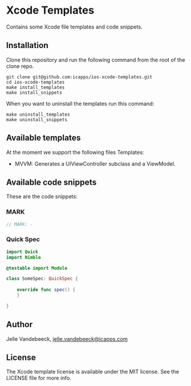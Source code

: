 # Xcode Templates

Contains some Xcode file templates and code snippets.

## Installation

Clone this repository and run the following command from the root of the clone repo.

```
git clone git@github.com:icapps/ios-xcode-templates.git
cd ios-xcode-templates
make install_templates
make install_snippets
```

When you want to uninstall the templates run this command:

```
make uninstall_templates
make uninstall_snippets
```

## Available templates

At the moment we support the following files Templates:

- MVVM: Generates a UIViewController subclass and a ViewModel.

## Available code snippets

These are the code snippets:

### MARK

```swift
// MARK: - 
```

### Quick Spec

```swift
import Quick
import Nimble

@testable import Module

class SomeSpec: QuickSpec {
    
    override func spec() {
    }

}
```

## Author

Jelle Vandebeeck, jelle.vandebeeck@icapps.com

## License

The Xcode template license is available under the MIT license. See the LICENSE file for more info.
